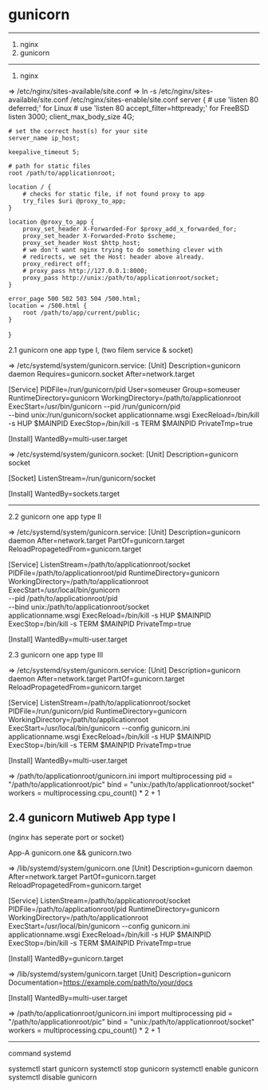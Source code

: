 gunicorn
===


---
1. nginx
2. gunicorn

---
1. nginx

=> /etc/nginx/sites-available/site.conf
=> ln -s /etc/nginx/sites-available/site.conf /etc/nginx/sites-enable/site.conf
server {
    # use 'listen 80 deferred;' for Linux
    # use 'listen 80 accept_filter=httpready;' for FreeBSD
    listen 3000;
    client_max_body_size 4G;

    # set the correct host(s) for your site
    server_name ip_host;

    keepalive_timeout 5;

    # path for static files
    root /path/to/applicationroot;

    location / {
        # checks for static file, if not found proxy to app
        try_files $uri @proxy_to_app;
    }

    location @proxy_to_app {
        proxy_set_header X-Forwarded-For $proxy_add_x_forwarded_for;
        proxy_set_header X-Forwarded-Proto $scheme;
        proxy_set_header Host $http_host;
        # we don't want nginx trying to do something clever with
        # redirects, we set the Host: header above already.
        proxy_redirect off;
        # proxy_pass http://127.0.0.1:8000;
        proxy_pass http://unix:/path/to/applicationroot/socket;
    }

    error_page 500 502 503 504 /500.html;
    location = /500.html {
        root /path/to/app/current/public;
    }
}

2.1 gunicorn one app type I, (two filem service & socket)

=> /etc/systemd/system/gunicorn.service:
[Unit]
Description=gunicorn daemon
Requires=gunicorn.socket
After=network.target

[Service]
PIDFile=/run/gunicorn/pid
User=someuser
Group=someuser
RuntimeDirectory=gunicorn
WorkingDirectory=/path/to/applicationroot
ExecStart=/usr/bin/gunicorn --pid /run/gunicorn/pid   \
          --bind unix:/run/gunicorn/socket applicationname.wsgi
ExecReload=/bin/kill -s HUP $MAINPID
ExecStop=/bin/kill -s TERM $MAINPID
PrivateTmp=true

[Install]
WantedBy=multi-user.target


=> /etc/systemd/system/gunicorn.socket:
[Unit]
Description=gunicorn socket

[Socket]
ListenStream=/run/gunicorn/socket

[Install]
WantedBy=sockets.target


-------

2.2 gunicorn one app type II

=> /etc/systemd/system/gunicorn.service:
[Unit]
Description=gunicorn daemon
After=network.target
PartOf=gunicorn.target
ReloadPropagetedFrom=gunicorn.target

[Service]
ListenStream=/path/to/applicationroot/socket
PIDFile=/path/to/applicationroot/pid
RuntimeDirectory=gunicorn
WorkingDirectory=/path/to/applicationroot
ExecStart=/usr/local/bin/gunicorn                     \
        --pid /path/to/applicationroot/pid            \
        --bind unix:/path/to/applicationroot/socket   \
        applicationname.wsgi
ExecReload=/bin/kill -s HUP $MAINPID
ExecStop=/bin/kill -s TERM $MAINPID
PrivateTmp=true

[Install]
WantedBy=multi-user.target

2.3 gunicorn one app type III

=> /etc/systemd/system/gunicorn.service:
[Unit]
Description=gunicorn daemon
After=network.target
PartOf=gunicorn.target
ReloadPropagetedFrom=gunicorn.target

[Service]
ListenStream=/path/to/applicationroot/socket
PIDFile=/run/gunicorn/pid
RuntimeDirectory=gunicorn
WorkingDirectory=/path/to/applicationroot
ExecStart=/usr/local/bin/gunicorn --config gunicorn.ini  applicationname.wsgi
ExecReload=/bin/kill -s HUP $MAINPID
ExecStop=/bin/kill -s TERM $MAINPID
PrivateTmp=true

[Install]
WantedBy=multi-user.target


=> /path/to/applicationroot/gunicorn.ini
import multiprocessing
pid = "/path/to/applicationroot/pic"
bind = "unix:/path/to/applicationroot/socket"
workers = multiprocessing.cpu_count() * 2 + 1



2.4 gunicorn Mutiweb App type I
---
(nginx has seperate port or socket)

App-A  gunicorn.one && gunicorn.two

=> /lib/systemd/system/gunicorn.one
[Unit]
Description=gunicorn daemon
After=network.target
PartOf=gunicorn.target
ReloadPropagetedFrom=gunicorn.target

[Service]
ListenStream=/path/to/applicationroot/socket
PIDFile=/path/to/applicationroot/pid
RuntimeDirectory=gunicorn
WorkingDirectory=/path/to/applicationroot
ExecStart=/usr/local/bin/gunicorn --config gunicorn.ini  applicationname.wsgi
ExecReload=/bin/kill -s HUP $MAINPID
ExecStop=/bin/kill -s TERM $MAINPID
PrivateTmp=true

[Install]
WantedBy=gunicorn.target

=> /lib/systemd/system/gunicorn.target
[Unit]
Description=gunicorn
Documentation=https://example.com/path/to/your/docs

[Install]
WantedBy=multi-user.target


=> /path/to/applicationroot/gunicorn.ini
import multiprocessing
pid = "/path/to/applicationroot/pic"
bind = "unix:/path/to/applicationroot/socket"
workers = multiprocessing.cpu_count() * 2 + 1

----
command systemd

systemctl start gunicorn
systemctl stop gunicorn
systemctl enable gunicorn
systemctl disable gunicorn
